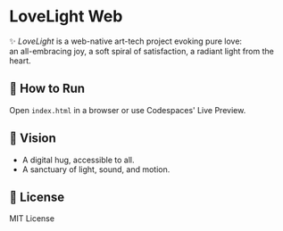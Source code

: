 # LoveLight Web

✨ *LoveLight* is a web-native art-tech project evoking pure love:  
an all-embracing joy, a soft spiral of satisfaction, a radiant light from the heart.

## 🌱 How to Run
Open `index.html` in a browser or use Codespaces' Live Preview.

## 💛 Vision
- A digital hug, accessible to all.
- A sanctuary of light, sound, and motion.

## 🤍 License
MIT License